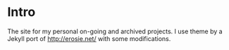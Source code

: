 # Intro

The site for my personal on-going and archived projects. I use theme by a Jekyll port of http://erosie.net/ with some modifications.
